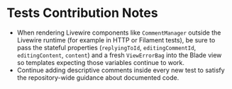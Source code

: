 # Tests Contribution Notes

- When rendering Livewire components like `CommentManager` outside the Livewire runtime (for example in HTTP or Filament tests), be sure to pass the stateful properties (`replyingToId`, `editingCommentId`, `editingContent`, `content`) and a fresh `ViewErrorBag` into the Blade view so templates expecting those variables continue to work.
- Continue adding descriptive comments inside every new test to satisfy the repository-wide guidance about documented code.
